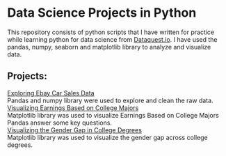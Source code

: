 # Data Science Projects in Python
This repository consists of python scripts that I have written for practice
while learning python for data science from [Dataquest.io](https://www.dataquest.io/path/data-scientist/).
I have used the pandas, numpy, seaborn and matplotlib library to analyze and
visualize data.

## Projects:
[Exploring Ebay Car Sales Data](https://github.com/jenish-lamsal/python_for_data_science_practice/blob/master/Exploring%20Ebay%20Car%20Sales%20Data.ipynb)<br/>
Pandas and numpy library were used to explore and clean the raw data.</br>
[Visualizing Earnings Based on College Majors](https://github.com/jenish-lamsal/dataquest/blob/master/Visualizing%20Earnings%20Based%20on%20College%20Majors.ipynb)<br/>
Matplotlib library was used to visualize Earnings Based on College Majors Pandas
answer some key questions.</br>
[Visualizing the Gender Gap in College Degrees](https://github.com/jenish-lamsal/dataquest/blob/master/Visualizing%20the%20Gender%20Gap%20in%20College%20Degrees.ipynb)<br/>
Matplotlib library was used to visualize the gender gap across college degrees.
